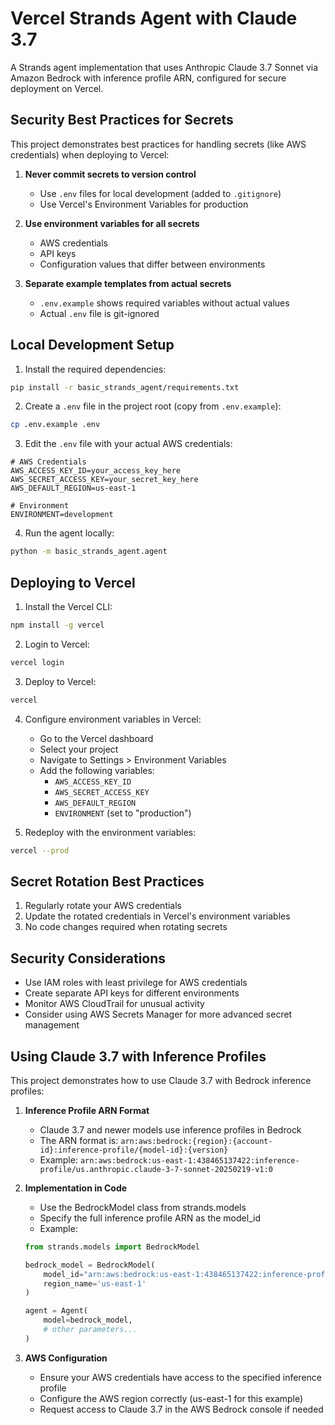 # Vercel Strands Agent with Claude 3.7

A Strands agent implementation that uses Anthropic Claude 3.7 Sonnet via Amazon Bedrock with inference profile ARN, configured for secure deployment on Vercel.

## Security Best Practices for Secrets

This project demonstrates best practices for handling secrets (like AWS credentials) when deploying to Vercel:

1. **Never commit secrets to version control**
   - Use `.env` files for local development (added to `.gitignore`)
   - Use Vercel's Environment Variables for production

2. **Use environment variables for all secrets**
   - AWS credentials
   - API keys
   - Configuration values that differ between environments

3. **Separate example templates from actual secrets**
   - `.env.example` shows required variables without actual values
   - Actual `.env` file is git-ignored

## Local Development Setup

1. Install the required dependencies:

```bash
pip install -r basic_strands_agent/requirements.txt
```

2. Create a `.env` file in the project root (copy from `.env.example`):

```bash
cp .env.example .env
```

3. Edit the `.env` file with your actual AWS credentials:

```
# AWS Credentials
AWS_ACCESS_KEY_ID=your_access_key_here
AWS_SECRET_ACCESS_KEY=your_secret_key_here
AWS_DEFAULT_REGION=us-east-1

# Environment
ENVIRONMENT=development
```

4. Run the agent locally:

```bash
python -m basic_strands_agent.agent
```

## Deploying to Vercel

1. Install the Vercel CLI:

```bash
npm install -g vercel
```

2. Login to Vercel:

```bash
vercel login
```

3. Deploy to Vercel:

```bash
vercel
```

4. Configure environment variables in Vercel:
   - Go to the Vercel dashboard
   - Select your project
   - Navigate to Settings > Environment Variables
   - Add the following variables:
     - `AWS_ACCESS_KEY_ID`
     - `AWS_SECRET_ACCESS_KEY`
     - `AWS_DEFAULT_REGION`
     - `ENVIRONMENT` (set to "production")

5. Redeploy with the environment variables:

```bash
vercel --prod
```

## Secret Rotation Best Practices

1. Regularly rotate your AWS credentials
2. Update the rotated credentials in Vercel's environment variables
3. No code changes required when rotating secrets

## Security Considerations

- Use IAM roles with least privilege for AWS credentials
- Create separate API keys for different environments
- Monitor AWS CloudTrail for unusual activity
- Consider using AWS Secrets Manager for more advanced secret management

## Using Claude 3.7 with Inference Profiles

This project demonstrates how to use Claude 3.7 with Bedrock inference profiles:

1. **Inference Profile ARN Format**
   - Claude 3.7 and newer models use inference profiles in Bedrock
   - The ARN format is: `arn:aws:bedrock:{region}:{account-id}:inference-profile/{model-id}:{version}`
   - Example: `arn:aws:bedrock:us-east-1:438465137422:inference-profile/us.anthropic.claude-3-7-sonnet-20250219-v1:0`

2. **Implementation in Code**
   - Use the BedrockModel class from strands.models
   - Specify the full inference profile ARN as the model_id
   - Example:
   ```python
   from strands.models import BedrockModel
   
   bedrock_model = BedrockModel(
       model_id="arn:aws:bedrock:us-east-1:438465137422:inference-profile/us.anthropic.claude-3-7-sonnet-20250219-v1:0",
       region_name='us-east-1'
   )
   
   agent = Agent(
       model=bedrock_model,
       # other parameters...
   )
   ```

3. **AWS Configuration**
   - Ensure your AWS credentials have access to the specified inference profile
   - Configure the AWS region correctly (us-east-1 for this example)
   - Request access to Claude 3.7 in the AWS Bedrock console if needed
